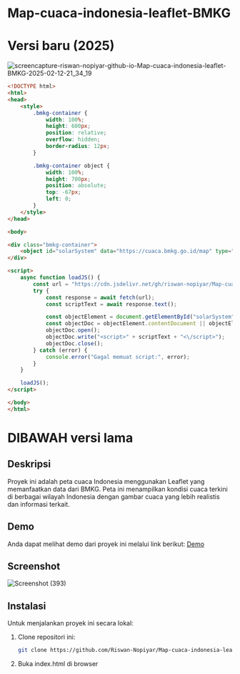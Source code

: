 # Map-cuaca-indonesia-leaflet-BMKG
# Versi baru (2025)

![screencapture-riswan-nopiyar-github-io-Map-cuaca-indonesia-leaflet-BMKG-2025-02-12-21_34_19](https://github.com/user-attachments/assets/1d0506a8-f785-46a0-a65e-6b1076cbcd6e)

```html
<!DOCTYPE html>
<html>
<head>
    <style>
        .bmkg-container {
            width: 100%;
            height: 600px;
            position: relative;
            overflow: hidden;
            border-radius: 12px;
        }

        .bmkg-container object {
            width: 100%;
            height: 700px;
            position: absolute;
            top: -67px;
            left: 0;
        }
    </style>
</head>

<body>

<div class="bmkg-container">
    <object id="solarSystem" data="https://cuaca.bmkg.go.id/map" type="text/html" style="border:none;"></object>
</div>

<script>
    async function loadJS() {
        const url = "https://cdn.jsdelivr.net/gh/riswan-nopiyar/Map-cuaca-indonesia-leaflet-BMKG@main/BMKG-2025.js";
        try {
            const response = await fetch(url);
            const scriptText = await response.text();

            const objectElement = document.getElementById("solarSystem");
            const objectDoc = objectElement.contentDocument || objectElement.contentWindow.document;
            objectDoc.open();
            objectDoc.write("<script>" + scriptText + "<\/script>");
            objectDoc.close();
        } catch (error) {
            console.error("Gagal memuat script:", error);
        }
    }

    loadJS();
</script>

</body>
</html>
```

# DIBAWAH versi lama
## Deskripsi
Proyek ini adalah peta cuaca Indonesia menggunakan Leaflet yang memanfaatkan data dari BMKG. Peta ini menampilkan kondisi cuaca terkini di berbagai wilayah Indonesia dengan gambar cuaca yang lebih realistis dan informasi terkait.

## Demo
Anda dapat melihat demo dari proyek ini melalui link berikut:
[Demo](https://riswan-nopiyar.github.io/Map-cuaca-indonesia-leaflet-BMKG/)

## Screenshot
![Screenshot (393)](https://github.com/user-attachments/assets/1937f539-d7f1-4e0c-bd49-4d4c19fa4359)

## Instalasi
Untuk menjalankan proyek ini secara lokal:
1. Clone repositori ini:
   ```bash
   git clone https://github.com/Riswan-Nopiyar/Map-cuaca-indonesia-leaflet-BMKG.git
2. Buka index.html di browser
